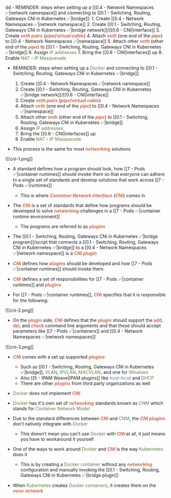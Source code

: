 dd - REMINDER: steps when setting up a [[0.4 - Network Namespaces ✅|network namespace]] and connecting to [[0.1 - Switching, Routing, Gateways CNI in Kubernetes ✅|bridge]]:
	1. Create [[0.4 - Network Namespaces ✅|network namespace]]
	2. Create [[0.1 - Switching, Routing, Gateways CNI in Kubernetes ✅|bridge network]]/[[0.6 - CNI|interface]]
	3. Create <b><i><span style="color:#d46644">veth pairs</span></i></b> (<b><i><span style="color:#d46644">pipe</span></i></b>/<b><i><span style="color:#d46644">virtual cable</span></i></b>)
	4. Attach <b><i><span style="color:#d46644">veth</span></i></b> (one end of the <b><i><span style="color:#d46644">pipe</span></i></b>) to [[0.4 - Network Namespaces ✅|namespace]]
	5. Attach other <b><i><span style="color:#d46644">veth</span></i></b> (other end of the <b><i><span style="color:#d46644">pipe</span></i></b>) to [[0.1 - Switching, Routing, Gateways CNI in Kubernetes ✅|bridge]]
	6. Assign <span style="color:#5c7e3e">IP addresses</span>
	7. Bring the [[0.6 - CNI|interfaces]] up
	8. Enable <span style="color:#5c7e3e">NAT</span> - <span style="color:#5c7e3e">IP Masquerade</span>

- REMINDER: steps when setting up a <span style="color:#5c7e3e">Docker</span> and connecting to [[0.1 - Switching, Routing, Gateways CNI in Kubernetes ✅|bridge]]:
	1. Create [[0.4 - Network Namespaces ✅|network namespace]]
	2. Create [[0.1 - Switching, Routing, Gateways CNI in Kubernetes ✅|bridge network]]/[[0.6 - CNI|interface]]
	3. Create <b><i><span style="color:#d46644">veth pairs</span></i></b> (<b><i><span style="color:#d46644">pipe</span></i></b>/<b><i><span style="color:#d46644">virtual cable</span></i></b>)
	4. Attach <b><i><span style="color:#d46644">veth</span></i></b> (one end of the <b><i><span style="color:#d46644">pipe</span></i></b>) to [[0.4 - Network Namespaces ✅|namespace]]
	5. Attach other <b><i><span style="color:#d46644">veth</span></i></b> (other end of the <b><i><span style="color:#d46644">pipe</span></i></b>) to [[0.1 - Switching, Routing, Gateways CNI in Kubernetes ✅|bridge]]
	6. Assign <span style="color:#5c7e3e">IP addresses</span>
	7. Bring the [[0.6 - CNI|interfaces]] up
	8. Enable <span style="color:#5c7e3e">NAT</span> - <span style="color:#5c7e3e">IP Masquerade</span>

- This process is the same for most <b><i><span style="color:#d46644">networking</span></i></b> solutions

![[cni-1.png]]

- A standard defines how a program should look, how [[7 - Pods ✅|container runtimes]] should invoke them so that everyone can adhere to a single set of standards and develop solutions that work across [[7 - Pods ✅|runtimes]]
	- This is where <b><i><span style="color:#d46644">Container Network Interface</span></i></b> (<b><i><span style="color:#d46644">CNI</span></i></b>) comes in

- The <b><i><span style="color:#d46644">CNI</span></i></b> is a set of standards that define how programs should be developed to solve <b><i><span style="color:#d46644">networking</span></i></b> challenges in a [[7 - Pods ✅|container runtime environment]]
	- The programs are referred to as <b><i><span style="color:#d46644">plugins</span></i></b>

- The [[0.1 - Switching, Routing, Gateways CNI in Kubernetes ✅|bridge program]]/script that connects a [[0.1 - Switching, Routing, Gateways CNI in Kubernetes ✅|bridge]] to a [[0.4 - Network Namespaces ✅|network namespace]] is a <b><i><span style="color:#d46644">CNI plugin</span></i></b>

- <b><i><span style="color:#d46644">CNI</span></i></b> defines how <b><i><span style="color:#d46644">plugins</span></i></b> should be developed and how [[7 - Pods ✅|container runtimes]] should invoke them.

- <b><i><span style="color:#d46644">CNI</span></i></b> defines a set of responsibilities for [[7 - Pods ✅|container runtimes]] and <b><i><span style="color:#d46644">plugins</span></i></b>

- For [[7 - Pods ✅|container runtimes]], <b><i><span style="color:#d46644">CNI</span></i></b> specifies that it is responsible for the following:

![[cni-2.png]]

- On the <b><i><span style="color:#d46644">plugin</span></i></b> side, <b><i><span style="color:#d46644">CNI</span></i></b> defines that the <b><i><span style="color:#d46644">plugin</span></i></b> should support the <span style="color:red">add</span>, <span style="color:red">del</span>, and <span style="color:red">check</span> command line arguments and that these should accept parameters like [[7 - Pods ✅|containers]] and [[0.4 - Network Namespaces ✅|network namespaces]]

![[cni-3.png]]

- <b><i><span style="color:#d46644">CNI</span></i></b> comes with a set up supported <b><i><span style="color:#d46644">plugins</span></i></b>
	- Such as [[0.1 - Switching, Routing, Gateways CNI in Kubernetes ✅|bridge]], <span style="color:#5c7e3e">VLAN</span>, <span style="color:#5c7e3e">IPVLAN</span>, <span style="color:#5c7e3e">MACVLAN</span>, and one for <span style="color:#5c7e3e">Windows</span>
	- Also [[5 - IPAM Weave|IPAM plugins]] like <i><span style="color:#477bbe">host-local</span></i> and <span style="color:#5c7e3e">DHCP</span>
	- There are other <b><i><span style="color:#d46644">plugins</span></i></b> from third party organizations as well

- <span style="color:#5c7e3e">Docker</span> does not implement <b><i><span style="color:#d46644">CNI</span></i></b>

- <span style="color:#5c7e3e">Docker</span> has it's own set of <b><i><span style="color:#d46644">networking</span></i></b> standards known as <span style="color:#5c7e3e">CNM</span> which stands for <span style="color:#5c7e3e">Container Network Model</span>

- Due to the standard differences between <b><i><span style="color:#d46644">CNI</span></i></b> and <span style="color:#5c7e3e">CNM</span>, the <b><i><span style="color:#d46644">CNI plugins</span></i></b> don't natively integrate with <span style="color:#5c7e3e">Docker</span>
	- This doesn't mean you can't use <span style="color:#5c7e3e">Docker</span> with <b><i><span style="color:#d46644">CNI</span></i></b> at all, it just means you have to workaround it yourself

- One of the ways to work around <span style="color:#5c7e3e">Docker</span> and <b><i><span style="color:#d46644">CNI</span></i></b> is the way <span style="color:#5c7e3e">Kubernetes</span> does it
	- This is by creating a <span style="color:#5c7e3e">Docker container</span> without any <b><i><span style="color:#d46644">networking</span></i></b> configuration and manually invoking the [[0.1 - Switching, Routing, Gateways CNI in Kubernetes ✅|bridge plugin]]

- When <span style="color:#5c7e3e">Kubernetes</span> creates <span style="color:#5c7e3e">Docker containers</span>, it creates them on the <b><i><span style="color:#d46644">none network</span></i></b>